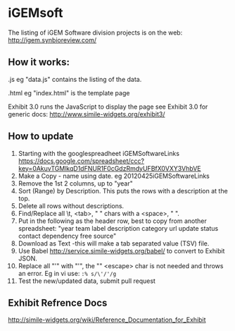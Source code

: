 iGEMsoft
========
The listing of iGEM Software division projects is on the web:
http://igem.synbioreview.com/

How it works:
-------------
.js eg "data.js" contains the listing of the data.

.html eg "index.html" is the template page

Exhibit 3.0 runs the JavaScript to display the page
see Exhibit 3.0 for generic docs: http://www.simile-widgets.org/exhibit3/

How to update
------------

1. Starting with the googlespreadheet iGEMSoftwareLinks https://docs.google.com/spreadsheet/ccc?key=0AkuvTGMlkqD1dFNUR1F0cGdzRmdyUFBfX0VXY3VhbVE
2. Make a Copy - name using date. eg 20120425iGEMSoftwareLinks
3. Remove the 1st 2 columns, up to "year"
4. Sort (Range) by Description. This puts the rows with a description at the top.
5. Delete all rows without descriptions.
6. Find/Replace all \t, \<tab\>, "	" chars with a \<space\>, " ".
7. Put in the following as the header row, best to copy from another spreadsheet: "year	team	label	description	category	url	update	status	contact	dependency	free	source"
8. Download as Text -this will make a tab separated value (TSV) file.
9. Use Babel http://service.simile-widgets.org/babel/ to convert to Exhibit JSON.
10. Replace all "\'" with "'", the "\" \<escape\> char is not needed and throws an error. Eg in vi use: <code>:% s/\\'/'/g </code>
11. Test the new/updated data, submit pull request

Exhibit Refrence Docs
---------------------
http://simile-widgets.org/wiki/Reference_Documentation_for_Exhibit
